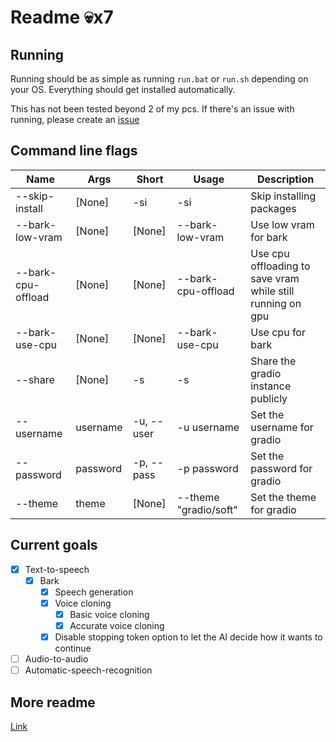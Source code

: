 # Readme 💀x7

## Running
Running should be as simple as running `run.bat` or `run.sh` depending on your OS.
Everything should get installed automatically.

This has not been tested beyond 2 of my pcs.
If there's an issue with running, please create an [issue](https://github.com/gitmylo/audio-webui/issues)

## Command line flags

| Name               | Args     | Short      | Usage                 | Description                                                |
|--------------------|----------|------------|-----------------------|------------------------------------------------------------|
| --skip-install     | [None]   | -si        | -si                   | Skip installing packages                                   |
| --bark-low-vram    | [None]   | [None]     | --bark-low-vram       | Use low vram for bark                                      |
| --bark-cpu-offload | [None]   | [None]     | --bark-cpu-offload    | Use cpu offloading to save vram while still running on gpu |
| --bark-use-cpu     | [None]   | [None]     | --bark-use-cpu        | Use cpu for bark                                           |
| --share            | [None]   | -s         | -s                    | Share the gradio instance publicly                         |
| --username         | username | -u, --user | -u username           | Set the username for gradio                                |
| --password         | password | -p, --pass | -p password           | Set the password for gradio                                |
| --theme            | theme    | [None]     | --theme "gradio/soft" | Set the theme for gradio                                   |


## Current goals
* [x] Text-to-speech
  * [x] Bark
    * [x] Speech generation
    * [x] Voice cloning
      * [x] Basic voice cloning
      * [x] Accurate voice cloning
    * [x] Disable stopping token option to let the AI decide how it wants to continue
* [ ] Audio-to-audio
* [ ] Automatic-speech-recognition

## More readme
[Link](readme/readme.md)
